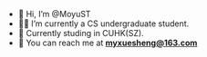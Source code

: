 - 👋 Hi, I’m @MoyuST
- 👨‍💻 I’m currently a CS undergraduate student.
- 🏫 Currently studing in CUHK(SZ).
- 📧 You can reach me at **myxuesheng@163.com**
